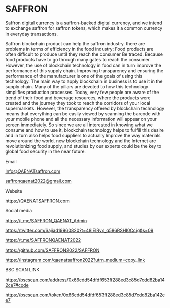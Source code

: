 # SAFFRON
Saffron digital currency is a saffron-backed digital currency, and we intend to exchange saffron for saffron tokens, which makes it a common currency in everyday transactions.

Saffron blockchain product can help the saffron industry.
there are problems in terms of efficiency in the food industry; Food products are often difficult to produce until they reach the consumer Be traced.
Because food products have to go through many gates to reach the consumer.
However, the use of blockchain technology in food can in turn improve the performance of this supply chain.
Improving transparency and ensuring the performance of the manufacturer is one of the goals of using this technology.
The main way to apply blockchain in business is to use it in the supply chain.
Many of the pillars are devoted to how this technology simplifies production processes.
Today, very few people are aware of the trend of their food and beverage resources, where the products were created and the journey they took to reach the corridors of your local supermarkets.
However, the transparency offered by blockchain technology means that everything can be easily viewed by scanning the barcode with your mobile phone and all the necessary information will appear on your screen immediately.
So since we are all interested in knowing what we consume and how to use it, blockchain technology helps to fulfill this desire and in turn also helps food suppliers to actually Improve the way materials move around the world.
new blockchain technology and the Internet are revolutionizing food supply, and studies by our experts could be the key to global food security in the near future.

Email

Info@QAENATsaffron.com

saffronqaenat2022@gmail.com

Website

https://QAENATSAFFRON.com

Social media

https://t.me/SAFFRON_QAENAT_Admin

https://twitter.com/Sajjad19960820?t=48lEIRvs_q586RSHI0Ccig&s=09

https://t.me/SAFFRONQAENAT2022

https://github.com/SAFFRON2022/SAFFRON

https://instagram.com/qaenatsaffron2022?utm_medium=copy_link

BSC SCAN LINK

https://bscscan.com/address/0x66cdd54dfdf653ff288ed3c85d7cdd82ba142ce7#code

https://bscscan.com/token/0x66cdd54dfdf653ff288ed3c85d7cdd82ba142ce7
